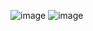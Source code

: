 ![image](https://user-images.githubusercontent.com/11310445/133180210-7eb0bc0d-9a1b-4e9f-aae9-171c299b085e.png)
![image](https://user-images.githubusercontent.com/11310445/133180259-b5afd649-e5d2-4110-8c1b-c1b2c42212cd.png)
